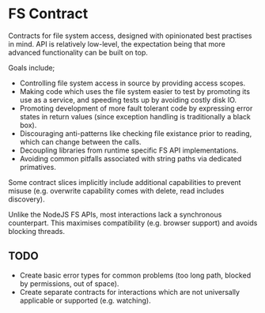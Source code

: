 # FS Contract

Contracts for file system access, designed with opinionated best practises in mind. API is relatively low-level, the expectation being that more advanced functionality can be built on top.

Goals include;

* Controlling file system access in source by providing access scopes.
* Making code which uses the file system easier to test by promoting its use as a service, and speeding tests up by avoiding costly disk IO.
* Promoting development of more fault tolerant code by expressing error states in return values (since exception handling is traditionally a black box).
* Discouraging anti-patterns like checking file existance prior to reading, which can change between the calls.
* Decoupling libraries from runtime specific FS API implementations.
* Avoiding common pitfalls associated with string paths via dedicated primatives.

Some contract slices implicitly include additional capabilities to prevent misuse (e.g. overwrite capability comes with delete, read includes discovery).

Unlike the NodeJS FS APIs, most interactions lack a synchronous counterpart. This maximises compatibility (e.g. browser support) and avoids blocking threads.

## TODO

* Create basic error types for common problems (too long path, blocked by permissions, out of space).
* Create separate contracts for interactions which are not universally applicable or supported (e.g. watching).
